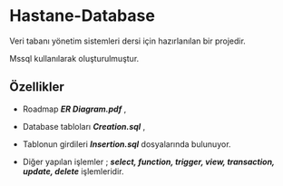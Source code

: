 # Hastane-Database
Veri tabanı yönetim sistemleri dersi için hazırlanılan bir projedir.

Mssql kullanılarak oluşturulmuştur.

## Özellikler

- Roadmap ***ER Diagram.pdf*** ,

- Database tabloları ***Creation.sql*** ,

- Tablonun girdileri ***Insertion.sql***  dosyalarında bulunuyor.

-  Diğer yapılan işlemler ; ***select, function, trigger, view, transaction, update, delete*** işlemleridir.
